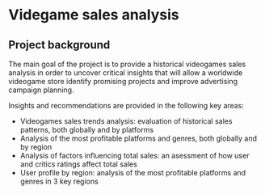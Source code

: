 # Videgame sales analysis
## Project background

The main goal of the project is to provide a historical videogames sales analysis in order to uncover critical insights that will allow a worldwide videogame store identify promising projects and improve advertising campaign planning.

Insights and recommendations are provided in the following key areas:
- Videogames sales trends analysis: evaluation of historical sales patterns, both globally and by platforms
- Analysis of the most profitable platforms and genres, both globally and by region
- Analysis of factors influencing total sales: an asessment of how user and critics ratings affect total sales
- User profile by region: analysis of the most profitable platforms and genres in 3 key regions
